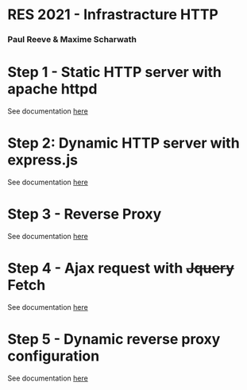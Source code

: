 # RES 2021 - Infrastracture HTTP
### Paul Reeve & Maxime Scharwath

# Step 1 - Static HTTP server with apache httpd

See documentation [here](./Step1/README.md)

# Step 2: Dynamic HTTP server with express.js

See documentation [here](./Step2/README.md)

# Step 3 - Reverse Proxy

See documentation [here](./Step3/README.md)

# Step 4 - Ajax request with ~~Jquery~~ Fetch

See documentation [here](./Step4/README.md)

# Step 5 - Dynamic reverse proxy configuration

See documentation [here](./Step5/README.md)
